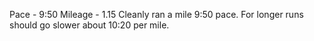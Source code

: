 Pace - 9:50
Mileage - 1.15
Cleanly ran a mile 9:50 pace. For longer runs should go slower about 10:20 per mile.